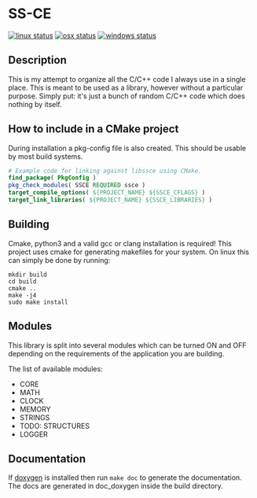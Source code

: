 # SS-CE

[![linux status](https://img.shields.io/gitlab/pipeline/Sima214/SS-CE.svg?label=Linux)](https://gitlab.com/Sima214/SS-CE/commits/master)
[![osx status](https://img.shields.io/travis/com/Sima214/SS-CE.svg?label=MacOS)](https://travis-ci.com/Sima214/SS-CE)
[![windows status](https://img.shields.io/appveyor/ci/Sima214/SS-CE.svg?label=Windows)](https://ci.appveyor.com/project/Sima214/ss-ce)

## Description

This is my attempt to organize all the C/C++ code I always use in a single place. This is meant to be used as a library, however without a particular purpose. Simply put: it's just a bunch of random C/C++ code which does nothing by itself.

## How to include in a CMake project

During installation a pkg-config file is also created. This should be usable by most build systems.

```CMake
# Example code for linking against libssce using CMake.
find_package( PkgConfig )
pkg_check_modules( SSCE REQUIRED ssce )
target_compile_options( ${PROJECT_NAME} ${SSCE_CFLAGS} )
target_link_libraries( ${PROJECT_NAME} ${SSCE_LIBRARIES} )
```

## Building

Cmake, python3 and a valid gcc or clang installation is required!
This project uses cmake for generating makefiles for your system.
On linux this can simply be done by running:

```Shell
mkdir build
cd build
cmake ..
make -j4
sudo make install
```

## Modules

This library is split into several modules which can be turned ON and OFF depending on the requirements of the application you are building.

The list of available modules:

- CORE
- MATH
- CLOCK
- MEMORY
- STRINGS
- TODO: STRUCTURES
- LOGGER

## Documentation

If [doxygen](www.doxygen.org) is installed then run `make doc` to generate the documentation. The docs are generated in doc_doxygen inside the build directory.